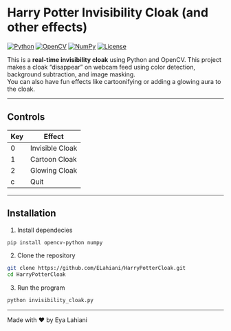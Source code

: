 # Harry Potter Invisibility Cloak (and other effects)

[![Python](https://img.shields.io/badge/Python-3.8%2B-blue.svg)](https://www.python.org/)
[![OpenCV](https://img.shields.io/badge/OpenCV-4.x%2B-blue.svg)](https://opencv.org/)
[![NumPy](https://img.shields.io/badge/NumPy-1.20%2B-orange.svg)](https://numpy.org/)
[![License](https://img.shields.io/badge/License-MIT-green.svg)](LICENSE)

This is a **real-time invisibility cloak** using Python and OpenCV. This project makes a cloak “disappear” on webcam feed using color detection, background subtraction, and image masking.  
You can also have fun effects like cartoonifying or adding a glowing aura to the cloak.  

---

## Controls

| Key | Effect                     |
|-----|----------------------------|
| 0   | Invisible Cloak            |
| 1   | Cartoon Cloak              |
| 2   | Glowing Cloak              |
| c   | Quit                       |

---

## Installation

1. Install dependecies
```bash
pip install opencv-python numpy
```


2. Clone the repository
```bash
git clone https://github.com/ELahiani/HarryPotterCloak.git
cd HarryPotterCloak 
```

3. Run the program
```bash
python invisibility_cloak.py
```

---
Made with ❤️ by Eya Lahiani
